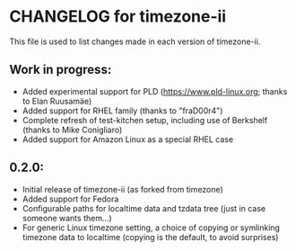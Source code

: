 # CHANGELOG for timezone-ii

This file is used to list changes made in each version of timezone-ii.

## Work in progress:

* Added experimental support for PLD (https://www.pld-linux.org; thanks to Elan
  Ruusamäe)
* Added support for RHEL family (thanks to "fraD00r4")
* Complete refresh of test-kitchen setup, including use of Berkshelf (thanks to
  Mike Conigliaro)
* Added support for Amazon Linux as a special RHEL case

## 0.2.0:

* Initial release of timezone-ii (as forked from timezone)
* Added support for Fedora
* Configurable paths for localtime data and tzdata tree (just in case someone
  wants them...)
* For generic Linux timezone setting, a choice of copying or symlinking timezone
  data to localtime (copying is the default, to avoid surprises)

